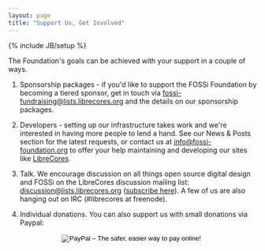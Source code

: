 ```yaml
---
layout: page
title: "Support Us, Get Involved"
---
```

{% include JB/setup %}

The Foundation's goals can be achieved with your support in a couple of ways.

1. Sponsorship packages - if you'd like to support the FOSSi Foundation by becoming a tiered sponsor, get in touch via <a href="mailto:fossi-fundraising@lists.librecores.org?subject=FOSSi sponsorship enquiry">fossi-fundraising@lists.librecores.org</a> and the details on our sponsorship packages.

2. Developers - setting up our infrastructure takes work and we're interested in having more people to lend a hand. See our News &amp; Posts section for the latest requests, or contact us at  <a
href="mailto:info@fossi-foundation.org">info@fossi-foundation.org</a> to offer your help maintaining and developing our sites like <a href="https://librecores.org">LibreCores</a>.

3. Talk. We encourage discussion on all things open source digital design and FOSSi on the LibreCores discussion mailing list: <a
href="mailto:discussion@lists.librecores.org">discussion@lists.librecores.org</a>
(<a href="https://lists.librecores.org/listinfo/discussion">subscribe
here</a>). A few of us are also hanging out on IRC (#librecores at
freenode).

4. Individual donations. You can also support us with small donations via Paypal:

<center>
<form action="https://www.paypal.com/cgi-bin/webscr" method="post"
target="_top">
<input type="hidden" name="cmd" value="_s-xclick">
<input type="hidden" name="hosted_button_id" value="QHKDZY6XM44YN">
<input type="image"
src="https://www.paypalobjects.com/en_US/GB/i/btn/btn_donateCC_LG.gif"
border="0" name="submit" alt="PayPal – The safer, easier way to pay
online!">
<img alt="" border="0"
src="https://www.paypalobjects.com/en_GB/i/scr/pixel.gif" width="1"
height="1">
</form>
</center>

